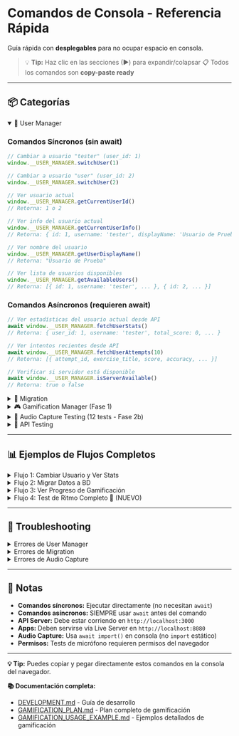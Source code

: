 # Comandos de Consola - Referencia Rápida

Guía rápida con **desplegables** para no ocupar espacio en consola.

> 💡 **Tip:** Haz clic en las secciones (▶) para expandir/colapsar
> 📋 Todos los comandos son **copy-paste ready**

---

## 📦 Categorías

<details open>
<summary>👤 User Manager</summary>

### Comandos Síncronos (sin await)

```javascript
// Cambiar a usuario "tester" (user_id: 1)
window.__USER_MANAGER.switchUser(1)

// Cambiar a usuario "user" (user_id: 2)
window.__USER_MANAGER.switchUser(2)

// Ver usuario actual
window.__USER_MANAGER.getCurrentUserId()
// Retorna: 1 o 2

// Ver info del usuario actual
window.__USER_MANAGER.getCurrentUserInfo()
// Retorna: { id: 1, username: 'tester', displayName: 'Usuario de Prueba' }

// Ver nombre del usuario
window.__USER_MANAGER.getUserDisplayName()
// Retorna: "Usuario de Prueba"

// Ver lista de usuarios disponibles
window.__USER_MANAGER.getAvailableUsers()
// Retorna: [{ id: 1, username: 'tester', ... }, { id: 2, ... }]
```

### Comandos Asíncronos (requieren await)

```javascript
// Ver estadísticas del usuario actual desde API
await window.__USER_MANAGER.fetchUserStats()
// Retorna: { user_id: 1, username: 'tester', total_score: 0, ... }

// Ver intentos recientes desde API
await window.__USER_MANAGER.fetchUserAttempts(10)
// Retorna: [{ attempt_id, exercise_title, score, accuracy, ... }]

// Verificar si servidor está disponible
await window.__USER_MANAGER.isServerAvailable()
// Retorna: true o false
```

</details>

<details>
<summary>🔄 Migration</summary>

### Comandos Síncronos

```javascript
// Ver información de migración
window.__MIGRATION.info()
// Retorna: { completed: true, timestamp: ..., date: '...' } o null

// Resetear estado de migración (para testing)
window.__MIGRATION.reset()
// Consola: "🔄 Estado de migración reseteado"
```

### Comandos Asíncronos (requieren await)

```javascript
// Migrar datos de localStorage a base de datos
await window.__MIGRATION.migrate()
// Retorna: { success: true, synced_count: 10, failed_count: 0, ... }

// Forzar migración aunque ya se haya hecho
await window.__MIGRATION.migrate(true)

// Verificar si servidor está disponible
await window.__MIGRATION.isServerAvailable()
// Retorna: true o false
```

</details>

<details>
<summary>🎮 Gamification Manager (Fase 1)</summary>

### Estadísticas y Progreso

```javascript
// Ver estadísticas generales
window.__GAMIFICATION.getStats()
// Retorna: { session: {...}, scoring: {...}, achievements: {...} }

// Ver nivel del usuario
window.__GAMIFICATION.getUserLevel()
// Retorna: { level: 3, title: 'Estudiante', current_score: 1250, ... }

// Ver todos los logros
window.__GAMIFICATION.getAchievements()
// Retorna: [{ id, name, description, unlocked, progress, ... }, ...]

// Ver solo logros desbloqueados
window.__GAMIFICATION.getAchievements().filter(a => a.unlocked)

// Ver progreso de un logro específico
window.__GAMIFICATION.getAchievementProgress('rhythm_novice')
```

### Tracking de Eventos

```javascript
// Trackear un evento manualmente
window.__GAMIFICATION.trackEvent('PATTERN_PLAYED', { lg_value: 16 })

// Ver historial de eventos
window.__GAMIFICATION.getEventHistory()

// Ver configuración
window.__GAMIFICATION.getConfig()
```

</details>

<details>
<summary>🎵 Audio Capture Testing (12 tests - Fase 2b)</summary>

> **Nota:** Todos los tests usan `await import()` porque la consola no soporta `import` estático.

### Tests Básicos (4)

<details>
<summary>Test 1: Verificar Soporte ✅</summary>

**Descripción:** Verifica que el navegador soporte micrófono y teclado
**Duración:** Instantáneo

```javascript
const { checkSupport } = await import('../../libs/audio-capture/index.js');

const support = checkSupport();
console.log('Soporte:', support);
// Debe mostrar: { microphone: true, keyboard: true, overall: true }
```

**Resultado esperado:**
- `microphone: true` - Navegador soporta getUserMedia
- `keyboard: true` - Navegador soporta eventos de teclado
- `overall: true` - Sistema completo disponible

</details>

<details>
<summary>Test 2: Captura de Teclado ⌨️</summary>

**Descripción:** Captura simple de tecla ESPACIO con feedback visual
**Duración:** 5 segundos

```javascript
const { createKeyboardCapture } = await import('../../libs/audio-capture/index.js');

const kbd = createKeyboardCapture({ visualFeedback: true });
kbd.startRecording();
console.log('🎹 Presiona ESPACIO al ritmo durante 5 segundos...');

setTimeout(() => {
  const taps = kbd.stopRecording();
  console.log(`✅ Capturados ${taps.length} taps:`, taps);
  kbd.dispose();
}, 5000);
```

**Resultado esperado:**
- Círculo azul flotante en esquina inferior derecha
- Círculo se ilumina al presionar ESPACIO
- Lista de timestamps en ms después de 5 segundos

</details>

<details>
<summary>Test 7: Helper de Fracciones 🎼</summary>

**Descripción:** Convierte notación musical a timestamps
**Duración:** Instantáneo

```javascript
const { fractionsToTimestamps } = await import('../../libs/audio-capture/index.js');

// Patrón: redonda, blanca, negra, corchea
const pattern = [1, 0.5, 0.25, 0.125];
const timestamps = fractionsToTimestamps(pattern, 120, 0);

console.log('🎼 Patrón de fracciones (120 BPM):');
console.log('   Redonda (1)    @ 0ms');
console.log('   Blanca (1/2)   @', Math.round(timestamps[1]), 'ms');
console.log('   Negra (1/4)    @', Math.round(timestamps[2]), 'ms');
console.log('   Corchea (1/8)  @', Math.round(timestamps[3]), 'ms');
```

**Valores de fracción:**
- `1` = Redonda, `0.5` = Blanca, `0.25` = Negra, `0.125` = Corchea

</details>

<details>
<summary>Test 9: Ajustar Configuración ⚙️</summary>

**Descripción:** Crear analizadores con diferentes configuraciones
**Duración:** Instantáneo

```javascript
const { createRhythmAnalyzer } = await import('../../libs/audio-capture/index.js');

// Configuración estricta
const strictAnalyzer = createRhythmAnalyzer({
  timingTolerance: 50,   // ±50ms
  tempoTolerance: 5,     // ±5 BPM
  weights: { timing: 0.7, consistency: 0.2, tempo: 0.1 }
});

// Configuración relajada
const relaxedAnalyzer = createRhythmAnalyzer({
  timingTolerance: 200,  // ±200ms
  tempoTolerance: 20,    // ±20 BPM
  weights: { timing: 0.3, consistency: 0.5, tempo: 0.2 }
});

console.log('✅ Analizadores creados con diferentes tolerancias');
```

</details>

### Tests de Análisis (3)

<details>
<summary>Test 3: Análisis vs Patrón 🎯</summary>

**Descripción:** Compara tu ritmo contra un patrón esperado
**Duración:** 5 segundos de captura + análisis

```javascript
const {
  createKeyboardCapture,
  createRhythmAnalyzer,
  generateExpectedPattern
} = await import('../../libs/audio-capture/index.js');

// Generar patrón de 120 BPM, 8 beats
const expected = generateExpectedPattern(120, 8);
const kbd = createKeyboardCapture({ visualFeedback: true });
const analyzer = createRhythmAnalyzer();

console.log('🎯 Patrón esperado (120 BPM, 8 beats)');
console.log('📍 Presiona ESPACIO cada 500ms aprox');

kbd.startRecording();

setTimeout(() => {
  const recorded = kbd.stopRecording();
  const result = analyzer.compareRhythm(recorded, expected);

  console.log('📊 RESULTADOS:');
  console.log(`   Accuracy: ${result.accuracy}%`);
  console.log(`   Timing: ${result.timingAccuracy}%`);
  console.log(`   Consistency: ${result.consistencyScore}%`);
  console.log(`   Tempo: ${result.tempoAccuracy}%`);
  console.log(`   💬 ${result.message}`);

  kbd.dispose();
}, 5000);
```

**Interpretación:**
- 90-100%: Excelente
- 75-89%: Muy bien
- 60-74%: Bien
- <60%: Sigue practicando

</details>

<details>
<summary>Test 4: Detección de Tempo 🎵</summary>

**Descripción:** Detecta BPM de tus taps libres
**Duración:** 10 segundos

```javascript
const { createKeyboardCapture, createRhythmAnalyzer } = await import('../../libs/audio-capture/index.js');

const kbd = createKeyboardCapture({ visualFeedback: true });
const analyzer = createRhythmAnalyzer();

kbd.startRecording();
console.log('🎹 Presiona ESPACIO 8 veces a tu ritmo natural...');

setTimeout(() => {
  const taps = kbd.stopRecording();
  const tempo = analyzer.detectTempo(taps);

  console.log('🎵 TEMPO DETECTADO:');
  console.log(`   BPM: ${tempo.bpm}`);
  console.log(`   Confianza: ${Math.round(tempo.confidence * 100)}%`);
  console.log(`   Intervalo: ${Math.round(tempo.avgInterval)}ms`);

  kbd.dispose();
}, 10000);
```

**Referencias de BPM:**
- 60-80: Lento (balada)
- 90-110: Moderado (pop)
- 120-140: Rápido (dance)
- 150+: Muy rápido (techno)

</details>

<details>
<summary>Test 6: Análisis Libre 🎨</summary>

**Descripción:** Analiza ritmo libre y detecta patrones
**Duración:** 10 segundos

```javascript
const { createKeyboardCapture, createRhythmAnalyzer } = await import('../../libs/audio-capture/index.js');

const kbd = createKeyboardCapture({ visualFeedback: true });
const analyzer = createRhythmAnalyzer();

kbd.startRecording();
console.log('🎹 Improvisa un ritmo durante 10 segundos...');

setTimeout(() => {
  const taps = kbd.stopRecording();
  const analysis = analyzer.analyzeFreeRhythm(taps);

  console.log('🎨 ANÁLISIS:');
  console.log(`   BPM: ${Math.round(analysis.tempo.bpm)}`);
  console.log(`   Consistencia: ${Math.round(analysis.consistency * 100)}%`);
  console.log(`   Total taps: ${analysis.totalTaps}`);
  console.log('   Patrones:', analysis.patterns);

  kbd.dispose();
}, 10000);
```

</details>

### Tests de Micrófono (2)

<details>
<summary>Test 5: Sistema Completo 🎤⌨️</summary>

**Descripción:** Captura simultánea de micrófono + teclado
**Duración:** 10 segundos
**Requisitos:** Permisos de micrófono

```javascript
const { createCaptureSystem } = await import('../../libs/audio-capture/index.js');

// Crear sistema completo
const system = await createCaptureSystem({
  microphone: {
    threshold: -30,
    minInterval: 100,
    onBeatDetected: (e) => console.log(`🎤 Beat #${e.beatNumber}`)
  },
  keyboard: {
    visualFeedback: true,
    onTapDetected: (e) => console.log(`⌨️ Tap #${e.tapNumber}`)
  }
});

if (!system.micInitialized) {
  console.warn('⚠️ Micrófono no disponible - solo teclado');
}

console.log('🎙️ Captura combinada (10 segundos)...');
console.log('💡 Prueba: palmadas + ESPACIO mezclados');

await system.combined.startRecording();

setTimeout(() => {
  const results = system.combined.stopRecording();
  console.log('📊 RESULTADOS:');
  console.log(`   🎤 Micrófono: ${results.microphone.length}`);
  console.log(`   ⌨️ Teclado: ${results.keyboard.length}`);
  console.log(`   📦 Total: ${results.totalEvents}`);
  system.dispose();
}, 10000);
```

**Consejos:**
- Da palmadas cerca del micrófono
- Si no detecta, baja threshold a -35 o -40

</details>

<details>
<summary>Test 8: Monitor de Nivel 📊</summary>

**Descripción:** Ver nivel de micrófono en tiempo real
**Duración:** 10 segundos
**Requisitos:** Permisos de micrófono

```javascript
const { createMicrophoneCapture } = await import('../../libs/audio-capture/index.js');

const mic = createMicrophoneCapture();
const initialized = await mic.initialize();

if (!initialized) {
  console.error('❌ No se pudo inicializar el micrófono');
} else {
  console.log('📊 Monitoreando nivel (10 segundos)...');
  console.log('💡 Habla o aplaude cerca del micrófono');

  const interval = setInterval(() => {
    const level = mic.getCurrentLevel();
    const bars = '█'.repeat(Math.max(0, Math.floor((level + 60) / 2)));
    console.log(`${level.toFixed(1)} dB ${bars}`);
  }, 200);

  setTimeout(() => {
    clearInterval(interval);
    mic.dispose();
    console.log('✅ Monitoreo finalizado');
  }, 10000);
}
```

**Interpretación de niveles:**
- -60 dB: Silencio
- -40 dB: Ruido ambiental
- -30 dB: Voz normal
- -20 dB: Voz alta
- -10 dB: Palmada
- 0 dB: Máximo (clipping)

</details>

### Tests Avanzados (3)

<details>
<summary>Test 10: Ejercicio Guiado 🎯</summary>

**Descripción:** Ejercicio completo con cuenta regresiva
**Duración:** ~15 segundos total

```javascript
const {
  createKeyboardCapture,
  createRhythmAnalyzer,
  generateExpectedPattern
} = await import('../../libs/audio-capture/index.js');

console.log('🎯 EJERCICIO DE RITMO - NIVEL 1');
console.log('================================\n');

// Paso 1: Objetivo
const bpm = 100;
const beats = 4;
const expected = generateExpectedPattern(bpm, beats);

console.log(`📋 Objetivo: ${beats} beats a ${bpm} BPM`);
console.log(`⏱️ Intervalo: ${Math.round(60000 / bpm)}ms entre beats`);
console.log(`\n💡 TIP: Cuenta "1, 2, 3, 4" a ritmo constante\n`);

// Paso 2: Preparar
const kbd = createKeyboardCapture({ visualFeedback: true });
const analyzer = createRhythmAnalyzer();

// Paso 3: Cuenta regresiva
console.log('⏳ Preparándote...');
await new Promise(r => setTimeout(r, 2000));
console.log('3...');
await new Promise(r => setTimeout(r, 1000));
console.log('2...');
await new Promise(r => setTimeout(r, 1000));
console.log('1...');
await new Promise(r => setTimeout(r, 1000));
console.log('🎹 ¡AHORA! Presiona ESPACIO 4 veces\n');

// Paso 4: Capturar
kbd.startRecording();
await new Promise(r => setTimeout(r, 5000));

// Paso 5: Analizar
const recorded = kbd.stopRecording();
const result = analyzer.compareRhythm(recorded, expected);

console.log('\n📊 RESULTADOS:');
console.log(`🎯 Accuracy: ${result.accuracy}%`);
console.log(`⏱️ Timing: ${result.timingAccuracy}%`);
console.log(`📊 Consistencia: ${result.consistencyScore}%`);
console.log(`\n💬 ${result.message}`);

if (result.accuracy >= 90) {
  console.log('\n🏆 ¡EXCELENTE! Nivel completado');
} else if (result.accuracy >= 75) {
  console.log('\n⭐ ¡Muy bien! Prueba el siguiente nivel');
} else {
  console.log('\n💪 Sigue practicando');
}

kbd.dispose();
```

</details>

<details>
<summary>Test 11: Captura con Audio 🎵⌨️</summary>

**Descripción:** Verifica que funciona con audio reproduciéndose
**Duración:** 11 segundos (3s espera + 8s captura)

```javascript
const { createKeyboardCapture } = await import('../../libs/audio-capture/index.js');

const kbd = createKeyboardCapture({
  visualFeedback: true,
  useCapture: true  // Garantiza prioridad (default: true)
});

console.log('🎵 INSTRUCCIONES:');
console.log('1. Reproduce audio en la app (presiona play)');
console.log('2. Espera 3 segundos');
console.log('3. Presiona ESPACIO al ritmo del audio');
console.log('');
console.log('⏳ Esperando 3 segundos...');

await new Promise(r => setTimeout(r, 3000));

kbd.startRecording();
console.log('⌨️ ¡Captura iniciada! Presiona ESPACIO al ritmo');

setTimeout(() => {
  const taps = kbd.stopRecording();
  console.log(`\n✅ Capturados ${taps.length} taps con audio`);
  console.log('🎉 ¡Funciona correctamente!');
  kbd.dispose();
}, 8000);
```

**Por qué funciona:**
- Usa `{ capture: true }` por defecto
- Captura eventos antes que otros listeners
- Funciona incluso si el reproductor también escucha ESPACIO

</details>

<details>
<summary>Test 12: Tecla Alternativa 🔀</summary>

**Descripción:** Usar tecla diferente a ESPACIO
**Duración:** 10 segundos (5s por cada tecla)

```javascript
const { createKeyboardCapture } = await import('../../libs/audio-capture/index.js');

// Opción 1: Configurar en constructor
const kbd1 = createKeyboardCapture({
  key: 'Enter',
  visualFeedback: true
});

console.log('⌨️ Test 1: Captura con ENTER (5 segundos)...');
kbd1.startRecording();

setTimeout(() => {
  const taps1 = kbd1.stopRecording();
  console.log(`✅ Capturados ${taps1.length} taps con ENTER`);
  kbd1.dispose();

  // Opción 2: Cambiar dinámicamente
  const kbd2 = createKeyboardCapture({ visualFeedback: true });
  kbd2.setKey('t');

  console.log('\n⌨️ Test 2: Captura con tecla T (5 segundos)...');
  kbd2.startRecording();

  setTimeout(() => {
    const taps2 = kbd2.stopRecording();
    console.log(`✅ Capturados ${taps2.length} taps con T`);
    kbd2.dispose();
  }, 5000);
}, 5000);
```

**Teclas recomendadas:**
- `'Enter'` - Enter/Return
- `'t'` - Tecla T (fácil de presionar)
- `'x'` - Tecla X
- `'c'` - Tecla C

</details>

</details>

<details>
<summary>🧪 API Testing</summary>

```javascript
// Health check
await fetch('http://localhost:3000/api/health').then(r => r.json())

// Listar usuarios
await fetch('http://localhost:3000/api/users').then(r => r.json())

// Ver usuario específico con stats
await fetch('http://localhost:3000/api/users/1').then(r => r.json())

// Listar ejercicios
await fetch('http://localhost:3000/api/exercises').then(r => r.json())

// Ejercicios por tipo
await fetch('http://localhost:3000/api/exercises?type=sequence_entry').then(r => r.json())
```

</details>

---

## 📊 Ejemplos de Flujos Completos

<details>
<summary>Flujo 1: Cambiar Usuario y Ver Stats</summary>

```javascript
// 1. Cambiar a usuario tester
window.__USER_MANAGER.switchUser(1)

// 2. Ver stats desde API
const stats = await window.__USER_MANAGER.fetchUserStats()
console.log(`Score: ${stats.total_score}, Level: ${stats.current_level}`)

// 3. Ver intentos recientes
const attempts = await window.__USER_MANAGER.fetchUserAttempts(5)
console.log(`Últimos ${attempts.length} intentos:`, attempts)
```

</details>

<details>
<summary>Flujo 2: Migrar Datos a BD</summary>

```javascript
// 1. Verificar que servidor está disponible
const available = await window.__MIGRATION.isServerAvailable()
console.log('Servidor disponible:', available)

// 2. Ver si ya se migró
const info = window.__MIGRATION.info()
console.log('Info migración:', info)

// 3. Migrar (si es necesario)
if (!info) {
  const result = await window.__MIGRATION.migrate()
  console.log('Migración:', result)
}
```

</details>

<details>
<summary>Flujo 3: Ver Progreso de Gamificación</summary>

```javascript
// 1. Stats generales
const stats = window.__GAMIFICATION.getStats()
console.log('Puntos sesión:', stats.scoring.session_score)
console.log('Racha actual:', stats.scoring.current_streak)

// 2. Nivel actual
const level = window.__GAMIFICATION.getUserLevel()
console.log(`Nivel ${level.level}: ${level.title}`)
console.log(`Progreso: ${level.progress_percentage}%`)

// 3. Logros
const achievements = window.__GAMIFICATION.getAchievements()
const unlocked = achievements.filter(a => a.unlocked)
console.log(`Logros: ${unlocked.length}/${achievements.length}`)

// 4. Logros recientes
const recent = unlocked.filter(a => !a.notified)
recent.forEach(a => console.log(`🏆 ${a.name}: ${a.description}`))
```

</details>

<details>
<summary>Flujo 4: Test de Ritmo Completo 🎵 (NUEVO)</summary>

```javascript
// 1. Verificar soporte
const {
  checkSupport,
  createKeyboardCapture,
  createRhythmAnalyzer,
  generateExpectedPattern
} = await import('../../libs/audio-capture/index.js');

console.log('Soporte:', checkSupport());

// 2. Generar patrón (120 BPM, 8 beats)
const expected = generateExpectedPattern(120, 8);

// 3. Capturar ritmo
const kbd = createKeyboardCapture({ visualFeedback: true });
kbd.startRecording();
console.log('🎹 Presiona ESPACIO 8 veces al ritmo (500ms cada uno)...');

await new Promise(r => setTimeout(r, 5000));

// 4. Analizar
const recorded = kbd.stopRecording();
const analyzer = createRhythmAnalyzer();
const result = analyzer.compareRhythm(recorded, expected);

console.log(`\n📊 Accuracy: ${result.accuracy}%`);
console.log(`💬 ${result.message}`);
console.log(`   Timing: ${result.timingAccuracy}%`);
console.log(`   Consistency: ${result.consistencyScore}%`);
console.log(`   Tempo: ${result.tempoAccuracy}%`);

kbd.dispose();
```

</details>

---

## 🚨 Troubleshooting

<details>
<summary>Errores de User Manager</summary>

### Comando retorna NaN o Promise

**Problema:** Olvidaste usar `await` en una función async.

```javascript
// ❌ Incorrecto
window.__USER_MANAGER.fetchUserStats()  // Retorna: Promise o NaN

// ✅ Correcto
await window.__USER_MANAGER.fetchUserStats()  // Retorna: {user_id: 1, ...}
```

### Error: "User not found"

**Problema:** El usuario no existe en la base de datos.

```javascript
// Solo existen user_id 1 y 2
window.__USER_MANAGER.switchUser(1)  // ✅
window.__USER_MANAGER.switchUser(2)  // ✅
window.__USER_MANAGER.switchUser(3)  // ❌ Error
```

</details>

<details>
<summary>Errores de Migration</summary>

### Error: "Failed to fetch"

**Problema:** El servidor API no está corriendo.

```bash
# Verificar
await window.__MIGRATION.isServerAvailable()  // false

# Iniciar servidor
# En VSCode: F1 → Tasks: Run Task → Start API Server
# O en terminal: npm run server
```

</details>

<details>
<summary>Errores de Audio Capture</summary>

### Error: "Cannot use import statement outside a module"

**Problema:** Usaste `import` estático en consola.

```javascript
// ❌ NO funciona en consola
import { checkSupport } from '../../libs/audio-capture/index.js';

// ✅ Usa import dinámico
const { checkSupport } = await import('../../libs/audio-capture/index.js');
```

### Error: "Micrófono no disponible"

**Problema:** Permisos de micrófono no otorgados.

```javascript
// 1. Verificar soporte
const { MicrophoneCapture } = await import('../../libs/audio-capture/index.js');
console.log('Soportado:', MicrophoneCapture.isSupported());

// 2. Solicitar permisos
await MicrophoneCapture.requestPermissions();

// 3. Intentar de nuevo
const mic = createMicrophoneCapture();
await mic.initialize();
```

### KeyboardCapture no funciona con audio

**Problema:** El reproductor de audio captura el evento primero.

**Solución:** Ya está resuelto con `useCapture: true` (default), o usa tecla alternativa:

```javascript
// Opción 1: Verificar useCapture está activo
const kbd = createKeyboardCapture({ useCapture: true });  // Ya es default

// Opción 2: Usar tecla alternativa
const kbd = createKeyboardCapture({ key: 'Enter' });
```

### Feedback visual no aparece

**Soluciones:**
1. Verifica que pasaste `{ visualFeedback: true }`
2. Revisa si hay elementos con `z-index` muy alto que lo tapen
3. Verifica que el DOM esté cargado

### No detecta beats del micrófono

**Soluciones:**
1. Baja el threshold: `{ threshold: -35 }` o `-40`
2. Haz ruidos más fuertes (palmadas, golpes)
3. Verifica el nivel con Test 8 para calibrar

</details>

---

## 📝 Notas

- **Comandos síncronos:** Ejecutar directamente (no necesitan `await`)
- **Comandos asíncronos:** SIEMPRE usar `await` antes del comando
- **API Server:** Debe estar corriendo en `http://localhost:3000`
- **Apps:** Deben servirse vía Live Server en `http://localhost:8080`
- **Audio Capture:** Usa `await import()` en consola (no `import` estático)
- **Permisos:** Tests de micrófono requieren permisos del navegador

---

**💡 Tip:** Puedes copiar y pegar directamente estos comandos en la consola del navegador.

**📚 Documentación completa:**
- [DEVELOPMENT.md](DEVELOPMENT.md) - Guía de desarrollo
- [GAMIFICATION_PLAN.md](GAMIFICATION_PLAN.md) - Plan completo de gamificación
- [GAMIFICATION_USAGE_EXAMPLE.md](GAMIFICATION_USAGE_EXAMPLE.md) - Ejemplos detallados de gamificación
